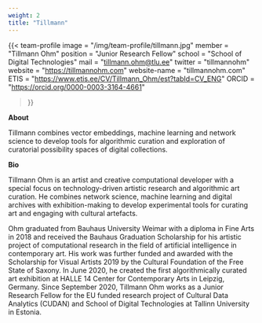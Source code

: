 ```yaml
---
weight: 2
title: "Tillmann"
---
```


{{< team-profile 
image = "/img/team-profile/tillmann.jpg"
member = "Tillmann Ohm"
position = "Junior Research Fellow"
school = "School of Digital Technologies"
mail = "tillmann.ohm@tlu.ee"
twitter = "tillmannohm"
website = "https://tillmannohm.com"
website-name = "tillmannohm.com"
ETIS = "https://www.etis.ee/CV/Tillmann_Ohm/est?tabId=CV_ENG"
ORCID = "https://orcid.org/0000-0003-3164-4661"
 >}}   

**About**
  
Tillmann combines vector embeddings, machine learning and network science to develop tools for algorithmic curation and exploration of curatorial possibility spaces of digital collections.
  

**Bio**  
  
Tillmann Ohm is an artist and creative computational developer with a special focus on technology-driven artistic research and algorithmic art curation. He combines network science, machine learning and digital archives with exhibition-making to develop experimental tools for curating art and engaging with cultural artefacts.

Ohm graduated from Bauhaus University Weimar with a diploma in Fine Arts in 2018 and received the Bauhaus Graduation Scholarship for his artistic project of computational research in the field of artificial intelligence in contemporary art. His work was further funded and awarded with the Scholarship for Visual Artists 2019 by the Cultural Foundation of the Free State of Saxony. In June 2020, he created the first algorithmically curated art exhibition at HALLE 14 Center for Contemporary Arts in Leipzig, Germany. Since September 2020, Tillmann Ohm works as a Junior Research Fellow for the EU funded research project of Cultural Data Analytics (CUDAN) and School of Digital Technologies at Tallinn University in Estonia.